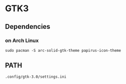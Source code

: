 # GTK3

## Dependencies

### on Arch Linux

`sudo pacman -S arc-solid-gtk-theme papirus-icon-theme`

## PATH
`.config/gtk-3.0/settings.ini`
